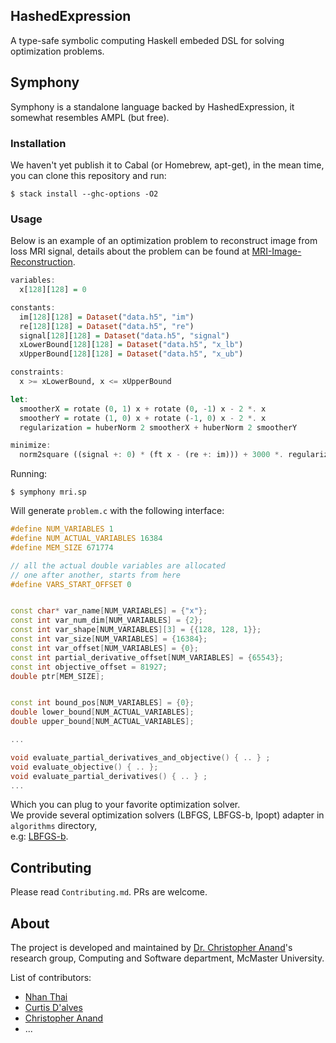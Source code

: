 ## HashedExpression

A type-safe symbolic computing Haskell embeded DSL for solving optimization problems.

## Symphony

Symphony is a standalone language backed by HashedExpression, it somewhat resembles AMPL (but free).
### Installation
We haven't yet publish it to Cabal (or Homebrew, apt-get), in the mean time, you can clone this repository and run:
```terminal
$ stack install --ghc-options -O2
```

### Usage
Below is an example of an optimization problem to reconstruct image from loss MRI signal, details about the problem can be found at
[MRI-Image-Reconstruction](examples/MRI-Image-Reconstruction.pdf).

```haskell
variables:
  x[128][128] = 0

constants:
  im[128][128] = Dataset("data.h5", "im")
  re[128][128] = Dataset("data.h5", "re")
  signal[128][128] = Dataset("data.h5", "signal")
  xLowerBound[128][128] = Dataset("data.h5", "x_lb")
  xUpperBound[128][128] = Dataset("data.h5", "x_ub")

constraints:
  x >= xLowerBound, x <= xUpperBound

let:
  smootherX = rotate (0, 1) x + rotate (0, -1) x - 2 *. x
  smootherY = rotate (1, 0) x + rotate (-1, 0) x - 2 *. x
  regularization = huberNorm 2 smootherX + huberNorm 2 smootherY

minimize:
  norm2square ((signal +: 0) * (ft x - (re +: im))) + 3000 *. regularization
```
Running:

```terminal
$ symphony mri.sp
```
Will generate `problem.c` with the following interface:

```c++
#define NUM_VARIABLES 1
#define NUM_ACTUAL_VARIABLES 16384
#define MEM_SIZE 671774

// all the actual double variables are allocated
// one after another, starts from here
#define VARS_START_OFFSET 0


const char* var_name[NUM_VARIABLES] = {"x"};
const int var_num_dim[NUM_VARIABLES] = {2};
const int var_shape[NUM_VARIABLES][3] = {{128, 128, 1}};
const int var_size[NUM_VARIABLES] = {16384};
const int var_offset[NUM_VARIABLES] = {0};
const int partial_derivative_offset[NUM_VARIABLES] = {65543};
const int objective_offset = 81927;
double ptr[MEM_SIZE];


const int bound_pos[NUM_VARIABLES] = {0};
double lower_bound[NUM_ACTUAL_VARIABLES];
double upper_bound[NUM_ACTUAL_VARIABLES];

...

void evaluate_partial_derivatives_and_objective() { .. } ;
void evaluate_objective() { .. };
void evaluate_partial_derivatives() { .. } ;
...
```
Which you can plug to your favorite optimization solver.  
We provide several optimization solvers (LBFGS, LBFGS-b, Ipopt) adapter in `algorithms` directory,  
e.g: [LBFGS-b](https://github.com/dalvescb/HashedExpression/blob/master/algorithms/lbfgs-b/lbfgs-b.c).

## Contributing
Please read `Contributing.md`. PRs are welcome.


## About
The project is developed and maintained by [Dr. Christopher Anand](https://github.com/christopheranand)'s research group, Computing and Software department, McMaster University.

List of contributors:
- [Nhan Thai](https://github.com/dandoh)
- [Curtis D'alves](https://github.com/dalvescb)
- [Christopher Anand](https://github.com/christopheranand)
- ...

